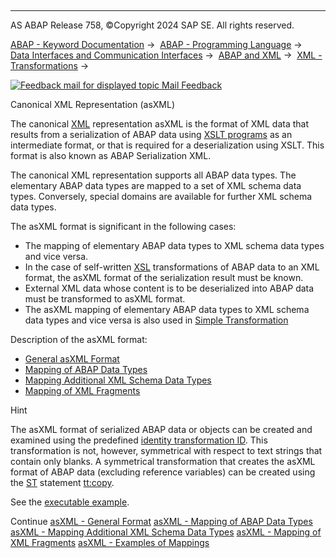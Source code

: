   

* * *

AS ABAP Release 758, ©Copyright 2024 SAP SE. All rights reserved.

[ABAP - Keyword Documentation](javascript:call_link\('abenabap.htm'\)) →  [ABAP - Programming Language](javascript:call_link\('abenabap_reference.htm'\)) →  [Data Interfaces and Communication Interfaces](javascript:call_link\('abenabap_data_communication.htm'\)) →  [ABAP and XML](javascript:call_link\('abenabap_xml.htm'\)) →  [XML - Transformations](javascript:call_link\('abenabap_xml_trafos.htm'\)) → 

 [![](Mail.gif?object=Mail.gif "Feedback mail for displayed topic") Mail Feedback](mailto:f1_help@sap.com?subject=Feedback%20on%20ABAP%20Documentation&body=Document:%20Canonical%20XML%20Representation%20%28asXML%29%2C%20ABENABAP_XSLT_ASXML%2C%20758%0D%0A%0D%0AError:%0D%0A%0D%0A%0D%0A%0D%0ASuggestion%20for%20improvement:)

Canonical XML Representation (asXML)

The canonical [XML](javascript:call_link\('abenxml_glosry.htm'\) "Glossary Entry") representation asXML is the format of XML data that results from a serialization of ABAP data using [XSLT programs](javascript:call_link\('abenxsl_transformation_glosry.htm'\) "Glossary Entry") as an intermediate format, or that is required for a deserialization using XSLT. This format is also known as ABAP Serialization XML.

The canonical XML representation supports all ABAP data types. The elementary ABAP data types are mapped to a set of XML schema data types. Conversely, special domains are available for further XML schema data types.

The asXML format is significant in the following cases:

-   The mapping of elementary ABAP data types to XML schema data types and vice versa.
-   In the case of self-written [XSL](javascript:call_link\('abenxsl_transformation_glosry.htm'\) "Glossary Entry") transformations of ABAP data to an XML format, the asXML format of the serialization result must be known.
-   External XML data whose content is to be deserialized into ABAP data must be transformed to asXML format.
-   The asXML mapping of elementary ABAP data types to XML schema data types and vice versa is also used in [Simple Transformation](javascript:call_link\('abensimple_transformation_glosry.htm'\) "Glossary Entry")

Description of the asXML format:

-   [General asXML Format](javascript:call_link\('abenabap_xslt_asxml_general.htm'\))
-   [Mapping of ABAP Data Types](javascript:call_link\('abenabap_xslt_asxml_named.htm'\))
-   [Mapping Additional XML Schema Data Types](javascript:call_link\('abenabap_xslt_asxml_schema.htm'\))
-   [Mapping of XML Fragments](javascript:call_link\('abenabap_xslt_asxml_fragment.htm'\))

Hint

The asXML format of serialized ABAP data or objects can be created and examined using the predefined [identity transformation ID](javascript:call_link\('abenabap_xslt_id.htm'\)). This transformation is not, however, symmetrical with respect to text strings that contain only blanks. A symmetrical transformation that creates the asXML format of ABAP data (excluding reference variables) can be created using the [ST](javascript:call_link\('abenabap_st.htm'\)) statement [tt:copy](javascript:call_link\('abenst_tt_copy.htm'\)).

See the [executable example](javascript:call_link\('abenasxml_id_vs_st_abexa.htm'\)).

Continue
[asXML - General Format](javascript:call_link\('abenabap_xslt_asxml_general.htm'\))
[asXML - Mapping of ABAP Data Types](javascript:call_link\('abenabap_xslt_asxml_named.htm'\))
[asXML - Mapping Additional XML Schema Data Types](javascript:call_link\('abenabap_xslt_asxml_schema.htm'\))
[asXML - Mapping of XML Fragments](javascript:call_link\('abenabap_xslt_asxml_fragment.htm'\))
[asXML - Examples of Mappings](javascript:call_link\('abenasxml_abexas.htm'\))